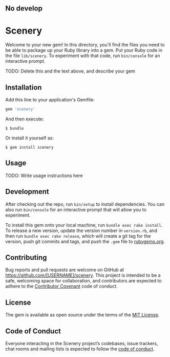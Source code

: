 ## No develop
# Scenery

Welcome to your new gem! In this directory, you'll find the files you need to be able to package up your Ruby library into a gem. Put your Ruby code in the file `lib/scenery`. To experiment with that code, run `bin/console` for an interactive prompt.

TODO: Delete this and the text above, and describe your gem

## Installation

Add this line to your application's Gemfile:

```ruby
gem 'scenery'
```

And then execute:

    $ bundle

Or install it yourself as:

    $ gem install scenery

## Usage

TODO: Write usage instructions here

## Development

After checking out the repo, run `bin/setup` to install dependencies. You can also run `bin/console` for an interactive prompt that will allow you to experiment.

To install this gem onto your local machine, run `bundle exec rake install`. To release a new version, update the version number in `version.rb`, and then run `bundle exec rake release`, which will create a git tag for the version, push git commits and tags, and push the `.gem` file to [rubygems.org](https://rubygems.org).

## Contributing

Bug reports and pull requests are welcome on GitHub at https://github.com/[USERNAME]/scenery. This project is intended to be a safe, welcoming space for collaboration, and contributors are expected to adhere to the [Contributor Covenant](http://contributor-covenant.org) code of conduct.

## License

The gem is available as open source under the terms of the [MIT License](https://opensource.org/licenses/MIT).

## Code of Conduct

Everyone interacting in the Scenery project’s codebases, issue trackers, chat rooms and mailing lists is expected to follow the [code of conduct](https://github.com/[USERNAME]/scenery/blob/master/CODE_OF_CONDUCT.md).
